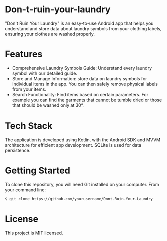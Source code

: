 # Don-t-ruin-your-laundry
"Don't Ruin Your Laundry" is an easy-to-use Android app that helps you understand and store data about laundry symbols from your clothing labels, ensuring your clothes are washed properly.
# Features
- Comprehensive Laundry Symbols Guide: Understand every laundry symbol with our detailed guide.
- Store and Manage Information: store data on laundry symbols for individual items in the app. You can then safely remove physical labels from your items.
- Search Functionality: Find items based on certain parameters. For example you can find the garments that cannot be tumble dried or those that should be washed only at 30°.
# Tech Stack
The application is developed using Kotlin, with the Android SDK and MVVM architecture for efficient app development. SQLite is used for data persistence.
# Getting Started
To clone this repository, you will need Git installed on your computer. From your command line:
```bash
$ git clone https://github.com/yourusername/Dont-Ruin-Your-Laundry
```
# License
This project is MIT licensed.
